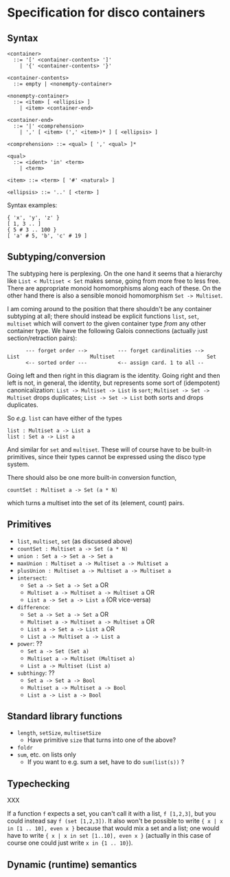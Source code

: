 Specification for disco containers
==================================

Syntax
------

```
<container>
  ::= '[' <container-contents> ']'
    | '{' <container-contents> '}'

<container-contents>
  ::= empty | <nonempty-container>

<nonempty-container>
  ::= <item> [ <ellipsis> ]
    | <item> <container-end>

<container-end>
  ::= '|' <comprehension>
    | ',' [ <item> (',' <item>)* ] [ <ellipsis> ]

<comprehension> ::= <qual> [ ',' <qual> ]*

<qual>
  ::= <ident> 'in' <term>
    | <term>

<item> ::= <term> [ '#' <natural> ]

<ellipsis> ::= '..' [ <term> ]
```

Syntax examples:

```
{ 'x', 'y', 'z' }
[ 1, 3 .. ]
{ 5 # 3 .. 100 }
[ 'a' # 5, 'b', 'c' # 19 ]
```

Subtyping/conversion
--------------------

The subtyping here is perplexing.  On the one hand it seems that a
hierarchy like `List < Multiset < Set` makes sense, going from more free
to less free.  There are appropriate monoid homomorphisms along each
of these.  On the other hand there is also a sensible monoid
homomorphism `Set -> Multiset`.

I am coming around to the position that there shouldn't be any
container subtyping at all; there should instead be explicit functions
`list`, `set`, `multiset` which will convert *to* the given container
type *from* any other container type.  We have the following Galois
connections (actually just section/retraction pairs):

```
      --- forget order -->          --- forget cardinalities -->
List                       Multiset                              Set
      <-- sorted order ---          <-- assign card. 1 to all --
```

Going left and then right in this diagram is the identity.  Going
right and then left is not, in general, the identity, but represents
some sort of (idempotent) canonicalization: `List -> Multiset -> List`
is `sort`; `Multiset -> Set -> Multiset` drops duplicates; `List ->
Set -> List` both sorts and drops duplicates.

So *e.g.* `list` can have either of the types

```
list : Multiset a -> List a
list : Set a -> List a
```

And similar for `set` and `multiset`.  These will of course have to be
built-in primitives, since their types cannot be expressed using the
disco type system.

There should also be one more built-in conversion function,
```
countSet : Multiset a -> Set (a * N)
```
which turns a multiset into the set of its (element, count) pairs.

Primitives
----------

* `list`, `multiset`, `set` (as discussed above)
* `countSet : Multiset a -> Set (a * N)`
* `union : Set a -> Set a -> Set a`
* `maxUnion : Multiset a -> Multiset a -> Multiset a`
* `plusUnion : Multiset a -> Multiset a -> Multiset a`
* `intersect`:
    - `Set a -> Set a -> Set a` OR
    - `Multiset a -> Multiset a -> Multiset a` OR
    - `List a -> Set a -> List a` (OR vice-versa)
* `difference`:
    - `Set a -> Set a -> Set a` OR
    - `Multiset a -> Multiset a -> Multiset a` OR
    - `List a -> Set a -> List a` OR
    - `List a -> Multiset a -> List a`
* `power`: ??
    - `Set a -> Set (Set a)`
    - `Multiset a -> Multiset (Multiset a)`
    - `List a -> Multiset (List a)`
* `subthingy`: ??
    - `Set a -> Set a -> Bool`
    - `Multiset a -> Multiset a -> Bool`
    - `List a -> List a -> Bool`

Standard library functions
--------------------------

* `length`, `setSize`, `multisetSize`
    - Have primitive `size` that turns into one of the above?
* `foldr`
* `sum`, etc. on lists only
    - If you want to e.g. sum a set, have to do  `sum(list(s))` ?

Typechecking
------------

XXX

If a function `f` expects a set, you can't call it with a list, `f
[1,2,3]`, but you could instead say `f (set [1,2,3])`.  It also won't
be possible to write `{ x | x in [1 .. 10], even x }` because that
would mix a set and a list; one would have to write `{ x | x in set
[1..10], even x }` (actually in this case of course one could just
write `x in {1 .. 10}`).

Dynamic (runtime) semantics
---------------------------



